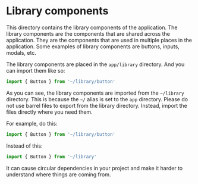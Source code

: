 # Library components

This directory contains the library components of the application. The library components are the components that are shared across
the application. They are the components that are used in multiple places in the application. Some examples of library components
are buttons, inputs, modals, etc.

The library components are placed in the `app/library` directory. And you can import them like so:

```js
import { Button } from '~/library/button'
```

As you can see, the library components are imported from the `~/library` directory. This is because the `~/` alias is set to the `app` directory.
Please do not use barrel files to export from the library directory. Instead, import the files directly where you need them.

For example, do this:

```js
import { Button } from '~/library/button'
```

Instead of this:

```js
import { Button } from '~/library'
```

It can cause circular dependencies in your project and make it harder to understand where things are coming from.


